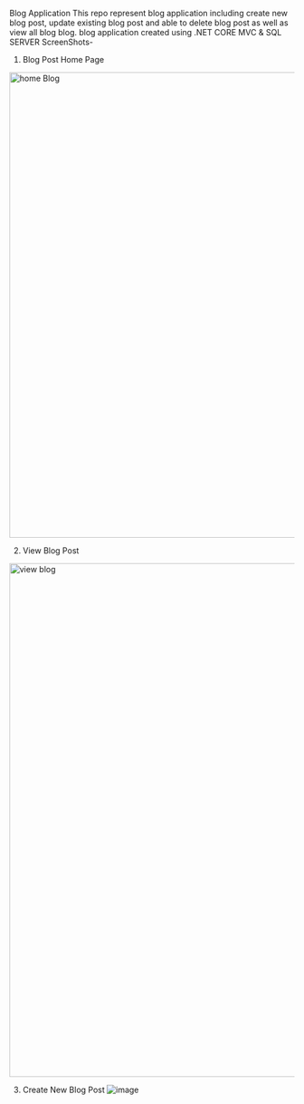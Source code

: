 Blog Application
This repo represent blog application including create new blog post, update existing blog post and able to delete blog post as well as view all blog blog.
blog application created using .NET CORE MVC & SQL SERVER
ScreenShots-

1) Blog Post Home Page
<img width="821" alt="home Blog" src="https://github.com/Shubhaaam7/Blog-Application/assets/157630601/85ec13aa-53c7-474f-973d-4b1668e6a4ac">

2) View Blog Post
<img width="906" alt="view blog" src="https://github.com/Shubhaaam7/Blog-Application/assets/157630601/c5662b14-a101-4aac-b43c-3cfd793c68d6">

3) Create New Blog Post
![image](https://github.com/Shubhaaam7/Blog-Application/assets/157630601/d0fa43e8-ef25-4d15-987d-cd2dbc704742)
